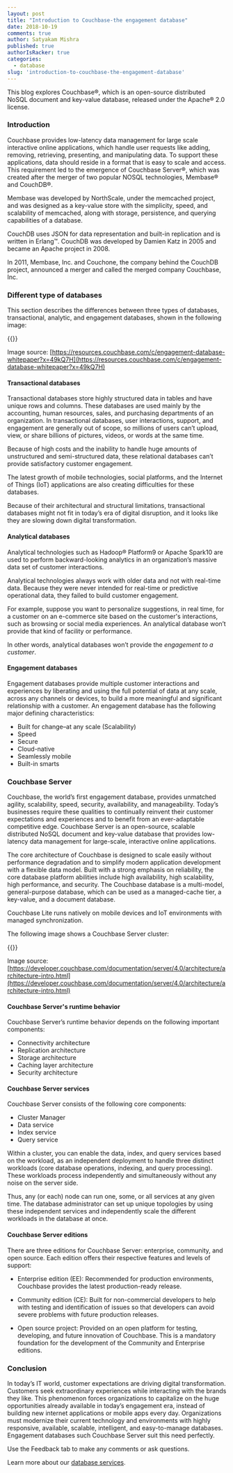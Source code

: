 ```yaml
---
layout: post
title: "Introduction to Couchbase-the engagement database"
date: 2018-10-19
comments: true
author: Satyakam Mishra
published: true
authorIsRacker: true
categories:
  - database
slug: 'introduction-to-couchbase-the-engagement-database' 
---
```

This blog explores Couchbase&reg;, which is an open-source distributed NoSQL
document and key-value database, released under the Apache&reg; 2.0 license.

<!--more-->

### Introduction

Couchbase provides low-latency data management for large scale interactive online
applications, which handle user requests like adding, removing, retrieving,
presenting, and manipulating data. To support these applications, data should
reside in a format that is easy to scale and access. This requirement led to the
emergence of Couchbase Server&reg;, which was created after the merger of
two popular NOSQL technologies, Membase&reg; and CouchDB&reg;.

Membase was developed by NorthScale, under the memcached project, and was designed
as a key-value store with the simplicity, speed, and scalability of memcached,
along with storage, persistence, and querying capabilities of a database.

CouchDB uses JSON for data representation and built-in replication and is written
in Erlang&trade;. CouchDB was developed by Damien Katz in 2005 and became an
Apache project in 2008.

In 2011, Membase, Inc. and Couchone, the company behind the CouchDB project,
announced a merger and called the merged company Couchbase, Inc.

### Different type of databases

This section describes the differences between three types of databases,
transactional, analytic, and engagement databases, shown in the following image:

{{<img src="/blog/introduction-to-couchbase-the-engagement-database/Picture1.png" title="" alt="">}}

Image source: [https://resources.couchbase.com/c/engagement-database-whitepaper?x=49kQ7H](https://resources.couchbase.com/c/engagement-database-whitepaper?x=49kQ7H)

#### Transactional databases

Transactional databases store highly structured data in tables and have unique
rows and columns. These databases are used mainly by the accounting, human
resources, sales, and purchasing departments of an organization. In transactional
databases, user interactions, support, and engagement are generally out of scope,
so millions of users can’t upload, view, or share billions of pictures, videos,
or words at the same time.

Because of high costs and the inability to handle huge amounts of unstructured
and semi-structured data, these relational databases can’t provide satisfactory
customer engagement.

The latest growth of mobile technologies, social platforms, and the Internet of
Things (IoT) applications are also creating difficulties for these databases.

Because of their architectural and structural limitations, transactional databases
might not fit in today’s era of digital disruption, and it looks like they are
slowing down digital transformation.

#### Analytical databases

Analytical technologies such as Hadoop&reg; Platform9 or Apache Spark10 are used
to perform backward-looking analytics in an organization’s massive data set of
customer interactions.

Analytical technologies always work with older data and not with real-time data.
Because they were never intended for real-time or predictive operational data,
they failed to build customer engagement.

For example, suppose you want to personalize suggestions, in real time, for a
customer on an e-commerce site based on the customer's interactions, such as
browsing or social media experiences. An analytical database won’t provide that
kind of facility or performance.

In other words, analytical databases won’t provide the *engagement to a customer*.

#### Engagement databases

Engagement databases provide multiple customer interactions and experiences by
liberating and using the full potential of data at any scale, across any channels
or devices, to build a more meaningful and significant relationship with a customer.
An engagement database has the following major defining characteristics:

- Built for change–at any scale (Scalability)
- Speed
- Secure
- Cloud-native
- Seamlessly mobile
- Built-in smarts

### Couchbase Server

Couchbase, the world’s first engagement database, provides unmatched agility,
scalability, speed, security, availability, and manageability. Today’s businesses
require these qualities to continually reinvent their customer expectations and
experiences and to benefit from an ever-adaptable competitive edge. Couchbase
Server is an open-source, scalable distributed NoSQL document and key-value
database that provides low-latency data management for large-scale, interactive
online applications.

The core architecture of Couchbase is designed to scale easily without performance
degradation and to simplify modern application development with a flexible data
model. Built with a strong emphasis on reliability, the core database platform
abilities include high availability, high scalability, high performance, and
security. The Couchbase database is a multi-model, general-purpose database, which
can be used as a managed-cache tier, a key-value, and a document database.

Couchbase Lite runs natively on mobile devices and IoT environments with managed
synchronization.

The following image shows a Couchbase Server cluster:

{{<img src="blog/introduction-to-couchbase-the-engagement-database/Picture2.png" title="" alt="">}}

Image source: [https://developer.couchbase.com/documentation/server/4.0/architecture/architecture-intro.html](https://developer.couchbase.com/documentation/server/4.0/architecture/architecture-intro.html)

#### Couchbase Server's runtime behavior

Couchbase Server’s runtime behavior depends on the following important components:

- Connectivity architecture
- Replication architecture
- Storage architecture
- Caching layer architecture
- Security architecture

#### Couchbase Server services

Couchbase Server consists of the following core components:

- Cluster Manager
- Data service
- Index service
- Query service

Within a cluster, you can enable the data, index, and query services based on the
workload, as an independent deployment to handle three distinct workloads (core
database operations, indexing, and query processing). These workloads process
independently and simultaneously without any noise on the server side.

Thus, any (or each) node can run one, some,  or all services at any given time.
The database administrator can set up unique topologies by using these independent
services and independently scale the different workloads in the database at once.

#### Couchbase Server editions

There are three editions for Couchbase Server: enterprise, community, and open
source. Each edition offers their respective features and levels of support:

- Enterprise edition (EE): Recommended for production environments, Couchbase
provides the latest production-ready release.

- Community edition (CE): Built for non-commercial developers to help with testing
and identification of issues so that developers can avoid severe problems with
future production releases.

- Open source project: Provided on an open platform for testing, developing,
and future innovation of Couchbase. This is a mandatory foundation for the
development of the Community and Enterprise editions.


### Conclusion

In today’s IT world, customer expectations are driving digital transformation.
Customers seek extraordinary experiences while interacting with the brands they
like. This phenomenon forces organizations to capitalize on the huge opportunities
already available in today’s engagement era, instead of building new internet
applications or mobile apps every day. Organizations must modernize their current
technology and environments with highly responsive, available, scalable,
intelligent, and easy-to-manage databases. Engagement databases such Couchbase
Server suit this need perfectly.

Use the Feedback tab to make any comments or ask questions.

Learn more about our [database services](https://www.rackspace.com/dba-services).



